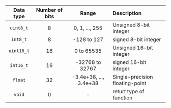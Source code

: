 | **Data type** | **Number of bits** | **Range** | **Description** |
| :-: | :-: | :-: | :-- | 
| `uint8_t`  | 8 | 0, 1, ..., 255 | Unsigned 8-bit integer |
| `int8_t`   | 8 | -128 to 127 | signed 8-bit integer |
| `uint16_t` | 16 | 0 to 65535 | Unsigned 16-bit integer |
| `int16_t`  | 16 | -32768 to 32767 | signed 16-bit integer  |
| `float`    | 32 | -3.4e+38, ..., 3.4e+38 | Single-precision floating-point |
| `void`     | 0 | - | returt type of function |